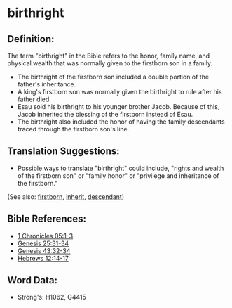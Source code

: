 # birthright #

## Definition: ##

The term "birthright" in the Bible refers to the honor, family name, and physical wealth that was normally given to the firstborn son in a family.

* The birthright of the firstborn son included a double portion of the father's inheritance.
* A king's firstborn son was normally given the birthright to rule after his father died.
* Esau sold his birthright to his younger brother Jacob. Because of this, Jacob inherited the blessing of the firstborn instead of Esau.
* The birthright also included the honor of having the family descendants traced through the firstborn son's line.

## Translation Suggestions: ##

* Possible ways to translate "birthright" could include, "rights and wealth of the firstborn son" or "family honor" or "privilege and inheritance of the firstborn." 
  

(See also: [firstborn](../other/firstborn.md), [inherit](../kt/inherit.md), [descendant](../other/descendant.md))

## Bible References: ##

* [1 Chronicles 05:1-3](rc://en/tn/help/1ch/05/01)
* [Genesis 25:31-34](rc://en/tn/help/gen/25/31)
* [Genesis 43:32-34](rc://en/tn/help/gen/43/32)
* [Hebrews 12:14-17](rc://en/tn/help/heb/12/14)

## Word Data: ##

* Strong's: H1062, G4415
